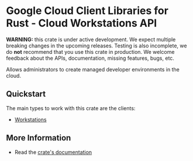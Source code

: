 # Google Cloud Client Libraries for Rust - Cloud Workstations API

<!-- Code generated by sidekick. DO NOT EDIT. -->

**WARNING:** this crate is under active development. We expect multiple breaking
changes in the upcoming releases. Testing is also incomplete, we do **not**
recommend that you use this crate in production. We welcome feedback about the
APIs, documentation, missing features, bugs, etc.

Allows administrators to create managed developer environments in the cloud.

## Quickstart

The main types to work with this crate are the clients:

- [Workstations]

## More Information

- Read the [crate's documentation](https://docs.rs/google-cloud-workstations-v1/latest/google-cloud-workstations-v1)

[Workstations]: https://docs.rs/google-cloud-workstations-v1/latest/google_cloud_workstations_v1/client/struct.Workstations.html
